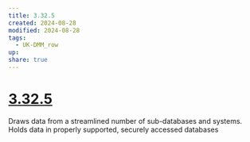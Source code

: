 ```yaml
---
title: 3.32.5
created: 2024-08-28
modified: 2024-08-28
tags:
  - UK-DMM_row
up: 
share: true
---
```

# [3.32.5](3.32.5.md)

Draws data from a streamlined number of sub-databases and systems. Holds data in properly supported, securely accessed databases

